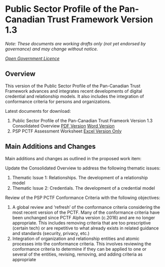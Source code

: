 # Public Sector Profile of the Pan-Canadian Trust Framework Version 1.3

*Note: These documents are working drafts only (not yet endorsed by governance) and may change without notice.*

*[Open Government Licence](https://open.canada.ca/en/open-government-licence-canada)*

## Overview ##
This version of the Public Sector Profile of the Pan-Canadian Trust Framework advances and integrates recent developments of digital credential and relationship models. It also includes the integration of conformance criteria for persons and organizations.

Latest documents for download:

1. Public Sector Profile of the Pan-Canadian Trust Frameork Version 1.3 Consolidated Overview [PDF Version](./PSP-PCTF-V-1-3-Consultation-Draft-EN.pdf) [Word Version](./PSP-PCTF-V-1-3-Consultation-Draft-EN.docx)
2. PSP PCTF Assessment Worksheet [Excel Version Only](./PSP-PCTF-V-1.3-Assessment-Workbook.xlsx)



## Main Additions and Changes ## 
Main additions and changes as outlined in the proposed work item:

Update the Consolidated Overview to address the following thematic issues:
1.	Thematic Issue 1: Relationships. The development of a relationship model
2.	Thematic Issue 2: Credentials. The development of a credential model

Review of the PSP PCTF Conformance Criteria with the following objectives:
1.	A global review and ‘refresh’ of the conformance criteria considering the most recent version of the PCTF. Many of the conformance criteria have been unchanged since PCTF Alpha version (c.2016) and are no longer appropriate. This includes removing criteria that are too prescriptive (certain tech) or are repetitive to what already exists in related guidance and standards (security, privacy, etc.)
2.	Integration of organization and relationship entities and atomic processes into the conformance criteria. This involves reviewing the conformance criteria to determine if they can be applied to one or several of the entities, revising, removing, and adding criteria as appropriate
